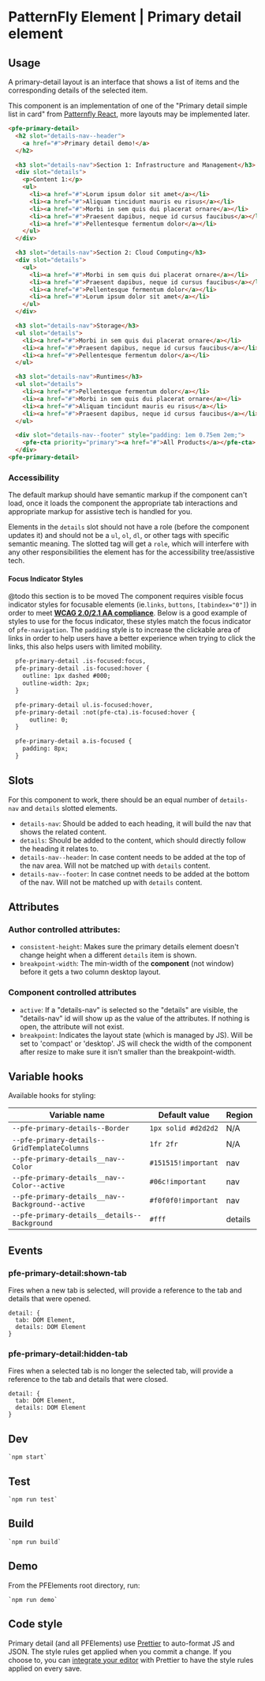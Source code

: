 # PatternFly Element | Primary detail element

## Usage

A primary-detail layout is an interface that shows a list of items and the corresponding details of the selected item.

This component is an implementation of one of the "Primary detail simple list in card" from [Patternfly React](https://www.patternfly.org/v4/demos/primary-detail), more layouts may be implemented later.

```html
<pfe-primary-detail>
  <h2 slot="details-nav--header">
    <a href="#">Primary detail demo!</a>
  </h2>

  <h3 slot="details-nav">Section 1: Infrastructure and Management</h3>
  <div slot="details">
    <p>Content 1:</p>
    <ul>
      <li><a href="#">Lorum ipsum dolor sit amet</a></li>
      <li><a href="#">Aliquam tincidunt mauris eu risus</a></li>
      <li><a href="#">Morbi in sem quis dui placerat ornare</a></li>
      <li><a href="#">Praesent dapibus, neque id cursus faucibus</a></li>
      <li><a href="#">Pellentesque fermentum dolor</a></li>
    </ul>
  </div>

  <h3 slot="details-nav">Section 2: Cloud Computing</h3>
  <div slot="details">
    <ul>
      <li><a href="#">Morbi in sem quis dui placerat ornare</a></li>
      <li><a href="#">Praesent dapibus, neque id cursus faucibus</a></li>
      <li><a href="#">Pellentesque fermentum dolor</a></li>
      <li><a href="#">Lorum ipsum dolor sit amet</a></li>
    </ul>
  </div>

  <h3 slot="details-nav">Storage</h3>
  <ul slot="details">
    <li><a href="#">Morbi in sem quis dui placerat ornare</a></li>
    <li><a href="#">Praesent dapibus, neque id cursus faucibus</a></li>
    <li><a href="#">Pellentesque fermentum dolor</a></li>
  </ul>

  <h3 slot="details-nav">Runtimes</h3>
  <ul slot="details">
    <li><a href="#">Pellentesque fermentum dolor</a></li>
    <li><a href="#">Morbi in sem quis dui placerat ornare</a></li>
    <li><a href="#">Aliquam tincidunt mauris eu risus</a></li>
    <li><a href="#">Praesent dapibus, neque id cursus faucibus</a></li>
  </ul>

  <div slot="details-nav--footer" style="padding: 1em 0.75em 2em;">
    <pfe-cta priority="primary"><a href="#">All Products</a></pfe-cta>
  </div>
<pfe-primary-detail>
```

### Accessibility

The default markup should have semantic markup if the component can't load, once it loads the component the appropriate tab interactions and appropriate markup for assistive tech is handled for you.

Elements in the `details` slot should not have a role (before the component updates it) and should not be a `ul`, `ol`, `dl`, or other tags with specific semantic meaning. The slotted tag will get a `role`, which will interfere with any other responsibilities the element has for the accessibility tree/assistive tech.

#### Focus Indicator Styles
@todo this section is to be moved
The component requires visible focus indicator styles for focusable elements (ie.`links`, `buttons`, `[tabindex="0"]`) in order to meet [**WCAG 2.0/2.1 AA compliance**](https://www.w3.org/WAI/WCAG21/quickref/#focus-visible). Below is a good example of styles to use for the focus indicator, these styles match the focus indicator of `pfe-navigation`. The `padding` style is to increase the clickable area of links in order to help users have a better experience when trying to click the links, this also helps users with limited mobility.

```html
  pfe-primary-detail .is-focused:focus,
  pfe-primary-detail .is-focused:hover {
    outline: 1px dashed #000;
    outline-width: 2px;
  }

  pfe-primary-detail ul.is-focused:hover,
  pfe-primary-detail :not(pfe-cta).is-focused:hover {
      outline: 0;
  }

  pfe-primary-detail a.is-focused {
    padding: 8px;
  }
```

## Slots

For this component to work, there should be an equal number of `details-nav` and `details` slotted elements.

- `details-nav`: Should be added to each heading, it will build the nav that shows the related content.
- `details`: Should be added to the content, which should directly follow the heading it relates to.
- `details-nav--header`: In case content needs to be added at the top of the nav area. Will not be matched up with `details` content.
- `details-nav--footer`: In case contnet needs to be added at the bottom of the nav. Will not be matched up with `details` content.

## Attributes

### Author controlled attributes:
- `consistent-height`: Makes sure the primary details element doesn't change height when a different `details` item is shown.
- `breakpoint-width`: The min-width of the **component** (not window) before it gets a two column desktop layout.

### Component controlled attributes
- `active`: If a "details-nav" is selected so the "details" are visible, the "details-nav" id will show up as the value of the attributes. If nothing is open, the attribute will not exist.
- `breakpoint`: Indicates the layout state (which is managed by JS). Will be set to 'compact' or 'desktop'. JS will check the width of the component after resize to make sure it isn't smaller than the breakpoint-width.


## Variable hooks

Available hooks for styling:

| Variable name | Default value | Region |
| --- | --- | --- |
| `--pfe-primary-details--Border` | `1px solid #d2d2d2` | N/A |
| `--pfe-primary-details--GridTemplateColumns` | `1fr 2fr` | N/A |
| `--pfe-primary-details__nav--Color` | `#151515!important` | nav |
| `--pfe-primary-details__nav--Color--active` | `#06c!important` | nav |
| `--pfe-primary-details__nav--Background--active` | `#f0f0f0!important` | nav |
| `--pfe-primary-details__details--Background` | `#fff` | details |


## Events

### pfe-primary-detail:shown-tab

Fires when a new tab is selected, will provide a reference to the tab and details that were opened.

```
detail: {
  tab: DOM Element,
  details: DOM Element
}
```

### pfe-primary-detail:hidden-tab

Fires when a selected tab is no longer the selected tab, will provide a reference to the tab and details that were closed.

```
detail: {
  tab: DOM Element,
  details: DOM Element
}
```


<!-- ## Dependencies
Describe any dependent elements or libraries here too. -->

## Dev

    `npm start`

## Test

    `npm run test`

## Build

    `npm run build`

## Demo

From the PFElements root directory, run:

    `npm run demo`

## Code style

Primary detail (and all PFElements) use [Prettier][prettier] to auto-format JS and JSON. The style rules get applied when you commit a change. If you choose to, you can [integrate your editor][prettier-ed] with Prettier to have the style rules applied on every save.

[prettier]: https://github.com/prettier/prettier/
[prettier-ed]: https://prettier.io/docs/en/editors.html
[web-component-tester]: https://github.com/Polymer/web-component-tester
